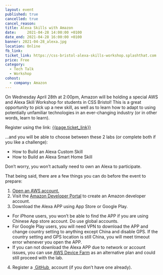 ```yaml
---
layout: event
published: true
cancelled: true
cancel_reason:
title: Alexa Skills with Amazon
date:     2021-04-28 14:00:00 +0100
date_end: 2021-04-28 16:00:00 +0100
banner: 2021-04-28_alexa.jpg
location: Online
fb_link:
ticket_link: https://css-bristol-alexa-skills-workshop.splashthat.com
price: Free
category:
  - Tech Talk
  - Workshop
cohost:
  - company: Amazon
---
```

On Wednesday April 28th at 2:00pm, Amazon will be holding a special AWS and Alexa Skill Workshop for students in CSS Bristol! This is a great opportunity to pick up a new skill, as well as to learn how to adapt to using potentially unfamiliar technologies in an ever-changing industry (or in other words, learn to learn).

Register using the link: [{{page.ticket_link}}]({{page.ticket_link}})

…and you will be able to choose between these 2 labs (or complete both if you like a challenge):
- How to Build an Alexa Custom Skill
- How to Build an Alexa Smart Home Skill

Don’t worry, you won’t actually need to own an Alexa to participate.

That being said, there are a few things you can do before the event to prepare:
1. [Open an AWS account.](https://aws.amazon.com)
2. Visit the [Amazon Developer Portal](https://developer.amazon.com) to create an Amazon developer account.
3. Download the Alexa APP using App Store or Google Play.
  - For iPhone users, you won’t be able to find the APP if you are using Chinese App store account. Do use global accounts.
  - For Google Play users, you will need VPN to download the APP and change country setting to anything except China and disable GPS. If the country setting and GPS location is still China, you will meet timeout error whenever you open the APP.
  - If you can not download the Alexa APP due to network or account issues, you can use [AWS Device Farm](https://aws.amazon.com/device-farm/) as an alternative plan and could still proceed with the lab.
4. Register a [ GitHub ](https://github.com) account (if you don’t have one already).


